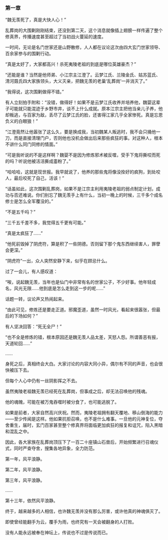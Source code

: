 ### 第一章 

“魏无羡死了，真是大快人心！”

乱葬岗的大围剿刚刚结束，还没到第二天，这个消息就像插上翅膀一样传遍了整个修真界，传播速度甚至超过了当初战火蔓延的速度。

一时间，无论是名门世家还是山野散修，人人都在议论这次由四大玄门世家领导、百余家参与的围剿行动。

“真是太好了，大家都高兴！杀死夷陵老祖的到底是哪位英雄豪杰？”

“还能是谁？当然是他师弟、小江宗主江澄了。云梦江氏、兰陵金氏、姑苏蓝氏、清河聂氏四大家族领头，大义灭亲，把魏无羡的老巢‘乱葬岗’一并消灭了。”

“我得说，这次围剿做得不错。”

有人立刻拍手附和：“没错，做得好！如果不是云梦江氏收养并培养他，魏婴这辈子可能就只能混迹于乡野市井，谈不上什么成就。原本江宗主把他当亲儿子养，他却叛逃，与百家为敌，丢尽了云梦江氏的脸，还害得江家几乎全家惨死。真是忘恩负义的白眼狼！”

“江澄竟然让他嚣张了这么久，要是换成我，当初魏某人叛逃时，我不会只捅他一刀，而是直接清理门户，否则他也没机会做出后来那些疯狂的事。对这种人，根本不讲什么同门同修的情面。”

“可是我听说的不是这样啊？魏婴不是因为修炼邪术被反噬，受手下鬼将撕咬而死的吗？听说他被活活撕成齑粉了。”

“哈哈哈，这就是现世报。我早就说了，他养的那些鬼将像没拴好的疯狗，到处咬人，最后咬死了自己，活该！”

“话虽如此，这次围剿乱葬岗，如果不是江宗主利用夷陵老祖的弱点制定计划，成功与否还难说。你们别忘了魏无羡手上有什么，当初一晚上的时候，三千多个成名修士是怎么全军覆没的。”

“不是五千吗？”

“三千五千差不多，我觉得五千更有可能。”

“真是太疯狂了……”

“他死前毁掉了阴虎符，算是积了一些阴德。否则留下那个鬼东西继续害人，罪孽会更深。”

“阴虎符”一出，众人突然安静下来，似乎在顾忌什么。

过了一会儿，有人感叹道：

“唉，说起魏无羡，当年也是仙门中非常有名的世家公子，不少好事。他年轻成名，风光无限……他到底是怎么走到这一步的呢……”

话题一转，议论声又热闹起来。

“由此可见，修炼还是要走正道。邪魔歪道，虽然一时风光，看起来很嚣张，但最后的下场如何？”

有人坚决回答：“死无全尸！”

“也不全是修炼的错，根本原因还是魏无羡人品太差，天怒人怨。所谓善恶有报，天道轮回……”

……

身死之后，真相终会大白。大家讨论的内容大同小异，偶尔有不同的声音，也会很快被压下去。

但每个人心中仍有一丝阴影挥之不去。

虽然夷陵老祖魏无羡已经死在乱葬岗，但事成之后，却无法召唤他的残魂。

他的魂魄，可能在被万鬼吞噬时被分食了，也可能逃脱了。

如果是前者，大家自然高兴庆祝。然而，夷陵老祖拥有翻天覆地、移山倒海的能力——至少传闻是这样。他如果抗拒召唤，也不是什么难事。一旦他的元神复位，夺舍重生，届时，玄门百家甚至整个修真界将面临更加疯狂的报复和诅咒，陷入黑暗和混乱之中。

因此，各大家族在乱葬岗顶压下了一百二十座镇山石兽后，开始频繁进行召魂仪式，同时严查夺舍，搜集各地异象，全力防范。

第一年，风平浪静。

第二年，风平浪静。

第三年，风平浪静。

……

第十三年，依然风平浪静。

终于，越来越多的人相信，也许魏无羡并没有那么厉害，或许他真的神魂俱灭了。

即使曾经能翻手为云，覆手为雨，也终究有一天会被翻身的人打败。

没有人能永远被奉在神坛上，传说也不过是传说而已。